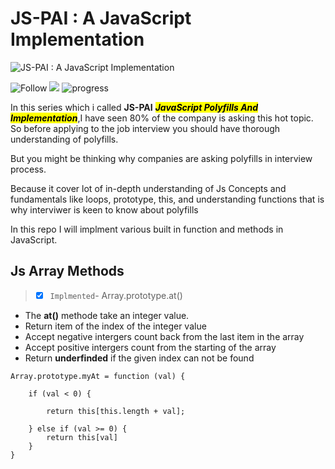 # JS-PAI : A JavaScript Implementation

![JS-PAI : A JavaScript Implementation](https://augnitive.com/wp-content/uploads/2019/09/Fundamentals-of-JavaScript-Part-2.png)

![Follow](https://img.shields.io/twitter/follow/codingover?label=Follow%20%40codingover&logo=twitter&style=plastic)
![](https://img.shields.io/badge/rating-4.5%2F5-brightgreen)
![progress](https://progress-bar.dev/0/?title=Completed)

In this series which i called **JS-PAI** **<mark>*JavaScript Polyfills And Implementation*</mark>**,I have seen 80% of the company is asking this hot topic. So before applying to the job interview you should have thorough understanding of polyfills.

But you might be thinking why companies are asking polyfills in interview process.

Because it cover lot of in-depth understanding of Js Concepts and fundamentals like loops, prototype, this, and understanding functions that is why interviwer is keen to know about polyfills

In this repo I will implment various built in function and methods in JavaScript. 


## Js Array Methods
> - [x] `Implmented`- Array.prototype.at()

- The **at()** methode take an integer value.
- Return item of the index of the integer value
- Accept negative intergers count back from the last item in the array
- Accept positive intergers count from the starting of the array
- Return **underfinded** if the given index can not be found

```JS
Array.prototype.myAt = function (val) {

    if (val < 0) {

        return this[this.length + val];

    } else if (val >= 0) {
        return this[val]
    }
}
```
